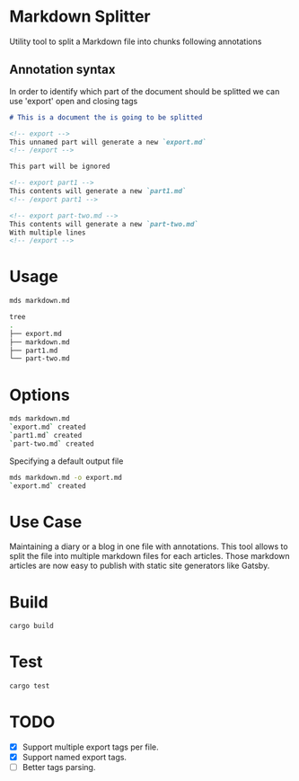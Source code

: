 # Markdown Splitter

Utility tool to split a Markdown file into chunks following annotations

## Annotation syntax

In order to identify which part of the document should be splitted we can use 'export' open and closing tags

```markdown
# This is a document the is going to be splitted

<!-- export -->
This unnamed part will generate a new `export.md`
<!-- /export -->

This part will be ignored

<!-- export part1 -->
This contents will generate a new `part1.md`
<!-- /export part1 -->

<!-- export part-two.md -->
This contents will generate a new `part-two.md`
With multiple lines
<!-- /export -->

```

# Usage

```bash
mds markdown.md
```

```bash
tree
.
├── export.md
├── markdown.md
├── part1.md
└── part-two.md
```

# Options

```bash
mds markdown.md
`export.md` created
`part1.md` created
`part-two.md` created
```

Specifying a default output file
```bash
mds markdown.md -o export.md
`export.md` created
```

# Use Case
Maintaining a diary or a blog in one file with annotations. This tool allows to split the file into multiple markdown files for each articles. Those markdown articles are now easy to publish with static site generators like Gatsby.

# Build
```bash
cargo build
```

# Test
```bash
cargo test
```

# TODO
- [x] Support multiple export tags per file.
- [x] Support named export tags.
- [ ] Better tags parsing.
